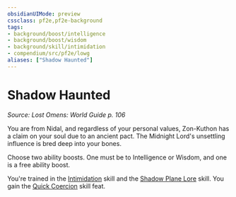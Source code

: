 ```yaml
---
obsidianUIMode: preview
cssclass: pf2e,pf2e-background
tags:
- background/boost/intelligence
- background/boost/wisdom
- background/skill/intimidation
- compendium/src/pf2e/lowg
aliases: ["Shadow Haunted"]
---
```

# Shadow Haunted
*Source: Lost Omens: World Guide p. 106*  

You are from Nidal, and regardless of your personal values, Zon-Kuthon has a claim on your soul due to an ancient pact. The Midnight Lord's unsettling influence is bred deep into your bones.

Choose two ability boosts. One must be to Intelligence or Wisdom, and one is a free ability boost.

You're trained in the [Intimidation](skills.md#Intimidation) skill and the [Shadow Plane Lore](skills.md#Lore) skill. You gain the [Quick Coercion](quick-coercion.md) skill feat.